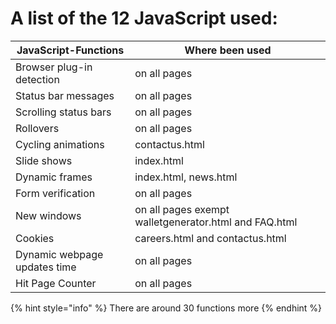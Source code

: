 # A list of the 12 JavaScript used:

| JavaScript-Functions         | Where been used                                       |
| ---------------------------- | ----------------------------------------------------- |
| Browser plug-in detection    | on all pages                                          |
| Status bar messages          | on all pages                                          |
| Scrolling status bars        | on all pages                                          |
| Rollovers                    | on all pages                                          |
| Cycling animations           | contactus.html                                        |
| Slide shows                  | index.html                                            |
| Dynamic frames               | index.html, news.html                                 |
| Form verification            | on all pages                                          |
| New windows                  | on all pages exempt walletgenerator.html and FAQ.html |
| Cookies                      | careers.html and contactus.html                       |
| Dynamic webpage updates time | on all pages                                          |
| Hit Page Counter             | on all pages                                          |

{% hint style="info" %}
There are around 30 functions more
{% endhint %}
